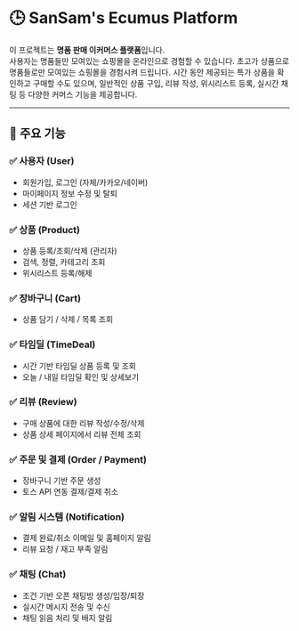 # 🕒 SanSam's Ecumus Platform

이 프로젝트는 **명품 판매 이커머스 플랫폼**입니다.  
사용자는 명품들만 모여있는 쇼핑몰을 온라인으로 경험할 수 있습니다.
초고가 상품으로 명품들로만 모여있는 쇼핑몰을 경험시켜 드립니다.
시간 동안 제공되는 특가 상품을 확인하고 구매할 수도 있으며, 일반적인 상품 구입,
리뷰 작성, 위시리스트 등록, 실시간 채팅 등 다양한 커머스 기능을 제공합니다.

---

## 🚀 주요 기능

### ✅ 사용자 (User)
- 회원가입, 로그인 (자체/카카오/네이버)
- 마이페이지 정보 수정 및 탈퇴
- 세션 기반 로그인

### ✅ 상품 (Product)
- 상품 등록/조회/삭제 (관리자)
- 검색, 정렬, 카테고리 조회
- 위시리스트 등록/해제

### ✅ 장바구니 (Cart)
- 상품 담기 / 삭제 / 목록 조회

### ✅ 타임딜 (TimeDeal)
- 시간 기반 타임딜 상품 등록 및 조회
- 오늘 / 내일 타임딜 확인 및 상세보기

### ✅ 리뷰 (Review)
- 구매 상품에 대한 리뷰 작성/수정/삭제
- 상품 상세 페이지에서 리뷰 전체 조회

### ✅ 주문 및 결제 (Order / Payment)
- 장바구니 기반 주문 생성
- 토스 API 연동 결제/결제 취소

### ✅ 알림 시스템 (Notification)
- 결제 완료/취소 이메일 및 홈페이지 알림
- 리뷰 요청 / 재고 부족 알림

### ✅ 채팅 (Chat)
- 조건 기반 오픈 채팅방 생성/입장/퇴장
- 실시간 메시지 전송 및 수신
- 채팅 읽음 처리 및 배지 알림
